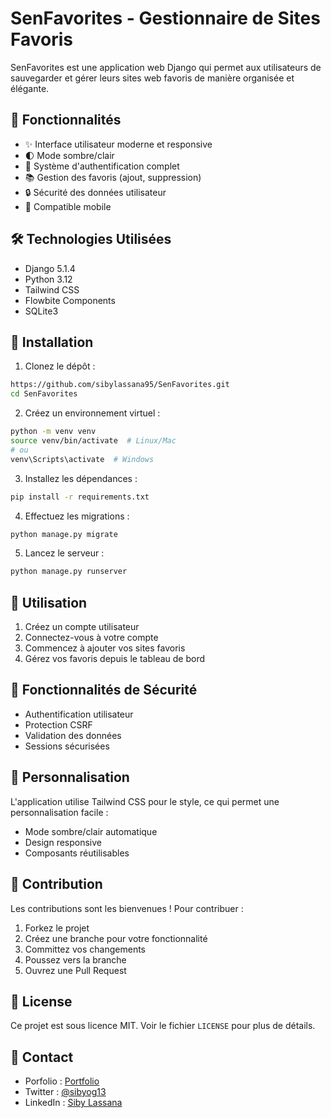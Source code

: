# SenFavorites - Gestionnaire de Sites Favoris

SenFavorites est une application web Django qui permet aux utilisateurs de sauvegarder et gérer leurs sites web favoris de manière organisée et élégante.

## 🌟 Fonctionnalités

- ✨ Interface utilisateur moderne et responsive
- 🌓 Mode sombre/clair
- 👤 Système d'authentification complet
- 📚 Gestion des favoris (ajout, suppression)
- 🔒 Sécurité des données utilisateur
- 📱 Compatible mobile

## 🛠️ Technologies Utilisées

- Django 5.1.4
- Python 3.12
- Tailwind CSS
- Flowbite Components
- SQLite3

## 🚀 Installation

1. Clonez le dépôt :
```bash
https://github.com/sibylassana95/SenFavorites.git
cd SenFavorites
```

2. Créez un environnement virtuel :
```bash
python -m venv venv
source venv/bin/activate  # Linux/Mac
# ou
venv\Scripts\activate  # Windows
```

3. Installez les dépendances :
```bash
pip install -r requirements.txt
```

4. Effectuez les migrations :
```bash
python manage.py migrate
```

5. Lancez le serveur :
```bash
python manage.py runserver
```

## 📱 Utilisation

1. Créez un compte utilisateur
2. Connectez-vous à votre compte
3. Commencez à ajouter vos sites favoris
4. Gérez vos favoris depuis le tableau de bord

## 🔐 Fonctionnalités de Sécurité

- Authentification utilisateur
- Protection CSRF
- Validation des données
- Sessions sécurisées

## 🎨 Personnalisation

L'application utilise Tailwind CSS pour le style, ce qui permet une personnalisation facile :

- Mode sombre/clair automatique
- Design responsive
- Composants réutilisables

## 👥 Contribution

Les contributions sont les bienvenues ! Pour contribuer :

1. Forkez le projet
2. Créez une branche pour votre fonctionnalité
3. Committez vos changements
4. Poussez vers la branche
5. Ouvrez une Pull Request

## 📝 License

Ce projet est sous licence MIT. Voir le fichier `LICENSE` pour plus de détails.

## 📧 Contact

- Porfolio : [Portfolio](https://sibylassana.vercel.app)
- Twitter : [@sibyog13](https://twitter.com/sibyog13)
- LinkedIn : [Siby Lassana](https://www.linkedin.com/in/sibylassana/)

